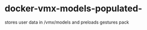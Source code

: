 docker-vmx-models-populated-
====================

stores user data in /vmx/models and preloads gestures pack
